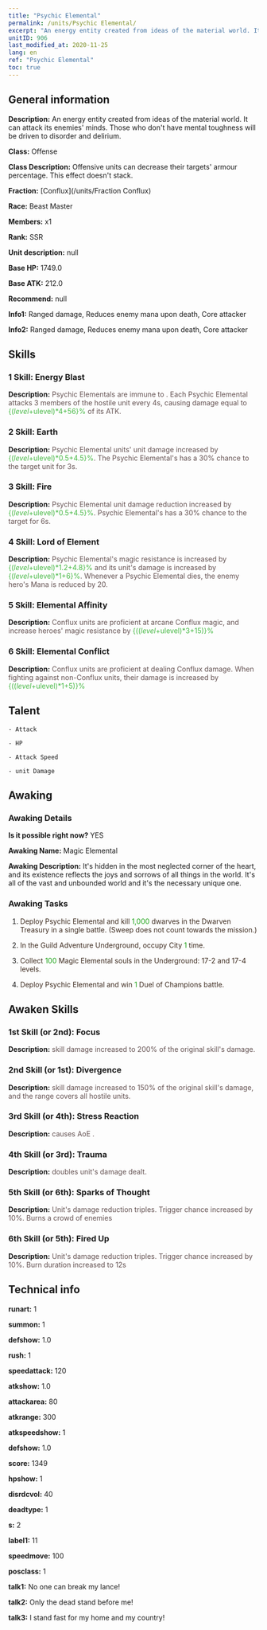 ```yaml
---
title: "Psychic Elemental"
permalink: /units/Psychic Elemental/
excerpt: "An energy entity created from ideas of the material world. It can attack its enemies' minds. Those who don't have mental toughness will be driven to disorder and delirium."
unitID: 906
last_modified_at: 2020-11-25
lang: en
ref: "Psychic Elemental"
toc: true
---
```

## General information
 **Description:** An energy entity created from ideas of the material world. It can attack its enemies' minds. Those who don't have mental toughness will be driven to disorder and delirium.

 **Class:** Offense

 **Class Description:** Offensive units can decrease their targets' armour percentage. This effect doesn't stack.

 **Fraction:** [Conflux](/units/Fraction Conflux)

 **Race:** Beast Master

 **Members:** x1

 **Rank:** SSR

 **Unit description:** null

 **Base HP:** 1749.0

 **Base ATK:** 212.0

 **Recommend:** null

 **Info1:** Ranged damage, Reduces enemy mana upon death, Core attacker

 **Info2:** Ranged damage, Reduces enemy mana upon death, Core attacker

## Skills
### 1 Skill: Energy Blast
 **Description:** <span style="color: #645252">Psychic Elementals are immune to <span style="color: black"><span style="color: #48b946"><silence><span style="color: black"><span style="color: #645252">. Each Psychic Elemental attacks 3 members of the hostile unit every 4s, causing damage equal to <span style="color: black"><span style="color: #48b946">{($level+$ulevel)*4+56}%<span style="color: black"><span style="color: #645252"> of its ATK.<span style="color: black">

### 2 Skill: Earth
 **Description:** <span style="color: #645252">Psychic Elemental units' unit damage increased by <span style="color: black"><span style="color: #48b946">{($level+$ulevel)*0.5+4.5}%<span style="color: black"><span style="color: #645252">. The Psychic Elemental's <Energy Blast> has a 30% chance to <span style="color: black"><span style="color: #48b946"><stun><span style="color: black"><span style="color: #645252"> the target unit for 3s.<span style="color: black">

### 3 Skill: Fire
 **Description:** <span style="color: #645252">Psychic Elemental unit damage reduction increased by <span style="color: black"><span style="color: #48b946">{($level+$ulevel)*0.5+4.5}%<span style="color: black"><span style="color: #645252">. Psychic Elemental's <Energy Blast> has a 30% chance to <span style="color: black"><span style="color: #48b946"><burn><span style="color: black"><span style="color: #645252"> the target for 6s.<span style="color: black">

### 4 Skill: Lord of Element
 **Description:** <span style="color: #645252">Psychic Elemental's magic resistance is increased by <span style="color: black"><span style="color: #48b946">{($level+$ulevel)*1.2+4.8}%<span style="color: black"><span style="color: #645252"> and its unit's damage is increased by <span style="color: black"><span style="color: #48b946">{($level+$ulevel)*1+6}%<span style="color: black"><span style="color: #645252">. Whenever a Psychic Elemental dies, the enemy hero's Mana is reduced by 20.<span style="color: black">

### 5 Skill: Elemental Affinity
 **Description:** <span style="color: #645252">Conflux units are proficient at arcane Conflux magic, and increase heroes' magic resistance by <span style="color: black"><span style="color: #48b946">{(($level+$ulevel)*3+15)}%<span style="color: black"><span style="color: #645252"><span style="color: black">

### 6 Skill: Elemental Conflict
 **Description:** <span style="color: #645252">Conflux units are proficient at dealing Conflux damage. When fighting against non-Conflux units, their damage is increased by <span style="color: black"><span style="color: #48b946">{(($level+$ulevel)*1+5)}%<span style="color: black"><span style="color: #645252"><span style="color: black">

## Talent

    - Attack

    - HP

    - Attack Speed

    - unit Damage

## Awaking
### Awaking Details
 **Is it possible right now?** YES

 **Awaking Name:** Magic Elemental

 **Awaking Description:** It's hidden in the most neglected corner of the heart, and its existence reflects the joys and sorrows of all things in the world. It's all of the vast and unbounded world and it's the necessary unique one.

### Awaking Tasks
 1. <span style="color: #3c2a1e">Deploy Psychic Elemental and kill <span style="color: black"><span style="color: #1ca216">1,000<span style="color: black"><span style="color: #3c2a1e"> dwarves in the Dwarven Treasury in a single battle. (Sweep does not count towards the mission.)<span style="color: black">

 2. <span style="color: #3c2a1e">In the Guild Adventure Underground, occupy City <span style="color: black"><span style="color: #1ca216">1<span style="color: black"><span style="color: #3c2a1e"> time.<span style="color: black">

 3. <span style="color: #3c2a1e">Collect <span style="color: black"><span style="color: #1ca216">100<span style="color: black"><span style="color: #3c2a1e"> Magic Elemental souls in the Underground: 17-2 and 17-4 levels.<span style="color: black">

 4. <span style="color: #3c2a1e">Deploy Psychic Elemental and win <span style="color: black"><span style="color: #1ca216">1<span style="color: black"><span style="color: #3c2a1e"> Duel of Champions battle.<span style="color: black">

## Awaken Skills

### 1st Skill (or 2nd): Focus
 **Description:** <span style="color: #48b946"><Energy Blast><span style="color: black"><span style="color: #645252"> skill damage increased to 200% of the original skill's damage.<span style="color: black">

### 2nd Skill (or 1st): Divergence
 **Description:** <span style="color: #48b946"><Energy Blast><span style="color: black"><span style="color: #645252"> skill damage increased to 150% of the original skill's damage, and the range covers all hostile units.<span style="color: black">

### 3rd Skill (or 4th): Stress Reaction
 **Description:** <span style="color: #48b946"><Earth><span style="color: black"><span style="color: #645252"> causes AoE <stun>.<span style="color: black">

### 4th Skill (or 3rd): Trauma
 **Description:** <span style="color: #48b946"><Earth><span style="color: black"><span style="color: #645252"> doubles unit's damage dealt.<span style="color: black">

### 5th Skill (or 6th): Sparks of Thought
 **Description:** <span style="color: #48b946"><Fire><span style="color: black"><span style="color: #645252"> Unit's damage reduction triples. Trigger chance increased by 10%. Burns a crowd of enemies<span style="color: black">

### 6th Skill (or 5th): Fired Up
 **Description:** <span style="color: #48b946"><Fire><span style="color: black"><span style="color: #645252"> Unit's damage reduction triples. Trigger chance increased by 10%. Burn duration increased to 12s<span style="color: black">

## Technical info
 **runart:** 1

 **summon:** 1

 **defshow:** 1.0

 **rush:** 1

 **speedattack:** 120

 **atkshow:** 1.0

 **attackarea:** 80

 **atkrange:** 300

 **atkspeedshow:** 1

 **defshow:** 1.0

 **score:** 1349

 **hpshow:** 1

 **disrdcvol:** 40

 **deadtype:** 1

 **s:** 2

 **label1:** 11

 **speedmove:** 100

 **posclass:** 1

 **talk1:** No one can break my lance!

 **talk2:** Only the dead stand before me!

 **talk3:** I stand fast for my home and my country!

